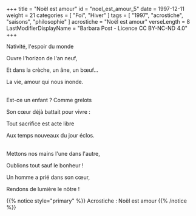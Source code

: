 +++
title = "Noël est amour"
id = "noel_est_amour_5"
date = 1997-12-11
weight = 21
categories = [ "Foi", "Hiver" ]
tags = [ "1997", "acrostiche", "saisons", "philosophie" ]
acrostiche = "Noël est amour"
verseLength = 8
LastModifierDisplayName = "Barbara Post - Licence CC BY-NC-ND 4.0"
+++

Nativité, l'espoir du monde

Ouvre l'horizon de l'an neuf,

Et dans la crèche, un âne, un bœuf...

La vie, amour qui nous inonde.

 \
Est-ce un enfant ? Comme grelots

Son cœur déjà battait pour vivre :

Tout sacrifice est acte libre

Aux temps nouveaux du jour éclos.

 \
Mettons nos mains l'une dans l'autre,

Oublions tout sauf le bonheur !

Un homme a prié dans son cœur,

Rendons de lumière le nôtre !

{{% notice style="primary" %}}
Acrostiche : Noël est amour
{{% /notice %}}
